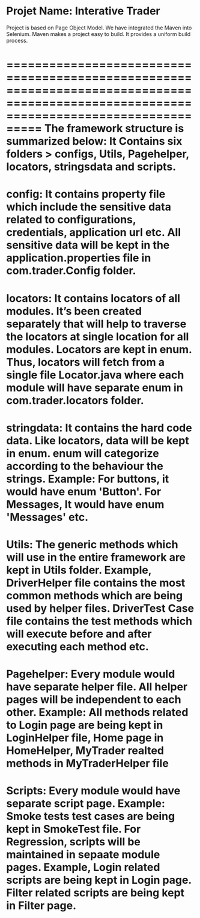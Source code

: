 Projet Name: Interative Trader
====================================================================================================================
Project is based on Page Object Model. We have integrated the Maven into Selenium. Maven makes a project easy to build. It provides a uniform build process. 

=======================================================================================================================================
The framework structure is summarized below:
It Contains six folders > configs, Utils, Pagehelper, locators, stringsdata and scripts.
============
config: 
It contains property file which include the sensitive data related to configurations, credentials, application url etc.
All sensitive data will be kept in the application.properties file in com.trader.Config folder.
============
locators: 
It contains locators of all modules. It’s been created separately that will help to traverse the locators at single location for all modules. 
Locators are kept in enum. Thus, locators will fetch from a single file Locator.java where each module will have separate enum in com.trader.locators folder.
============
stringdata:
 It contains the hard code data. Like locators, data will be kept in enum. enum will categorize according to the behaviour the strings. 
 Example: For buttons, it would have enum 'Button'. For Messages, It would have enum 'Messages' etc.
============
Utils: 
The generic methods which will use in the entire framework are kept in Utils folder. 
Example, DriverHelper file contains the most common methods which are being used by helper files. DriverTest Case file contains the test methods which will execute before and after executing each method etc.
============
Pagehelper: 
Every module would have separate helper file. All helper pages will be independent to each other.
Example: All methods related to Login page are being kept in LoginHelper file, Home page in HomeHelper, MyTrader realted methods in MyTraderHelper file
============
Scripts: 
Every module would have separate script page. 
Example: Smoke tests test cases are being kept in SmokeTest file.
	 	 For Regression, scripts will be maintained in sepaate module pages. Example, Login related scripts are being kept in Login page. Filter related scripts are being kept in Filter page.
=======================================================================================================================================
